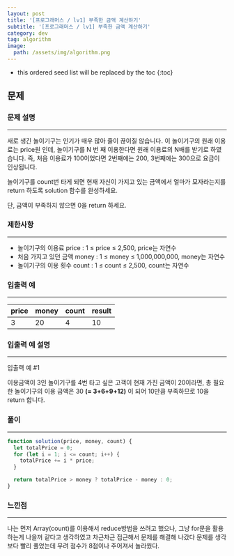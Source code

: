 ```yaml
---
layout: post
title: '[프로그래머스 / lv1] 부족한 금액 계산하기'
subtitle: '[프로그래머스 / lv1] 부족한 금액 계산하기'
category: dev
tag: algorithm
image:
  path: /assets/img/algorithm.png
---
```


<!-- prettier-ignore -->
* this ordered seed list will be replaced by the toc
{:toc}

## 문제

### **문제 설명**

---

새로 생긴 놀이기구는 인기가 매우 많아 줄이 끊이질 않습니다. 이 놀이기구의 원래 이용료는 price원 인데, 놀이기구를 N 번 째 이용한다면 원래 이용료의 N배를 받기로 하였습니다. 즉, 처음 이용료가 100이었다면 2번째에는 200, 3번째에는 300으로 요금이 인상됩니다.

놀이기구를 count번 타게 되면 현재 자신이 가지고 있는 금액에서 얼마가 모자라는지를 return 하도록 solution 함수를 완성하세요.

단, 금액이 부족하지 않으면 0을 return 하세요.

### 제한사항

---

- 놀이기구의 이용료 price : 1 ≤ price ≤ 2,500, price는 자연수
- 처음 가지고 있던 금액 money : 1 ≤ money ≤ 1,000,000,000, money는 자연수
- 놀이기구의 이용 횟수 count : 1 ≤ count ≤ 2,500, count는 자연수

### 입출력 예

---

| price | money | count | result |
| ----- | ----- | ----- | ------ |
| 3     | 20    | 4     | 10     |

### 입출력 예 설명

---

입출력 예 #1

이용금액이 3인 놀이기구를 4번 타고 싶은 고객이 현재 가진 금액이 20이라면, 총 필요한 놀이기구의 이용 금액은 30 **(= 3+6+9+12)** 이 되어 10만큼 부족하므로 10을 return 합니다.

### 풀이

---

```jsx
function solution(price, money, count) {
  let totalPrice = 0;
  for (let i = 1; i <= count; i++) {
    totalPrice += i * price;
  }

  return totalPrice > money ? totalPrice - money : 0;
}
```

### 느낀점

---

나는 먼저 Array(count)를 이용해서 reduce방법을 쓰려고 했으나, 그냥 for문을 활용하는게 나을꺼 같다고 생각하였고 차근차근 접근해서 문제를 해결해 나갔다 문제를 생각보다 빨리 풀었는데 무려 점수가 8점이나 주어져서 놀라웠다.
